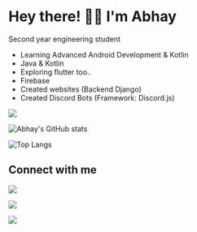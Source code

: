 
# Hey there! 👋🏻 I'm Abhay

Second year engineering student



- Learning Advanced Android Development & Kotlin
- Java & Kotlin
- Exploring flutter too..
- Firebase 
- Created websites (Backend Django)
- Created Discord Bots (Framework: Discord.js)

![](https://komarev.com/ghpvc/?username=Abhay-cloud&color=orange)

  
![Abhay's GitHub stats](https://github-readme-stats.vercel.app/api?username=Abhay-cloud&show_icons=true&theme=tokyonight&count_private=true)

![Top Langs](https://github-readme-stats.vercel.app/api/top-langs/?username=Abhay-cloud&layout=compact&theme=tokyonight)

## Connect with me
[![](https://img.shields.io/badge/LinkedIn-0077B5?style=for-the-badge&logo=linkedin&logoColor=white)](https://www.linkedin.com/in/abhaysing-bhosale-7177a91a5/)

[![](https://img.shields.io/badge/Instagram-E4405F?style=for-the-badge&logo=instagram&logoColor=white)](https://www.instagram.com/its_sn_abhay/)

[![](https://img.shields.io/badge/Telegram-2CA5E0?style=for-the-badge&logo=telegram&logoColor=white)](https://t.me/abhaycloud)
